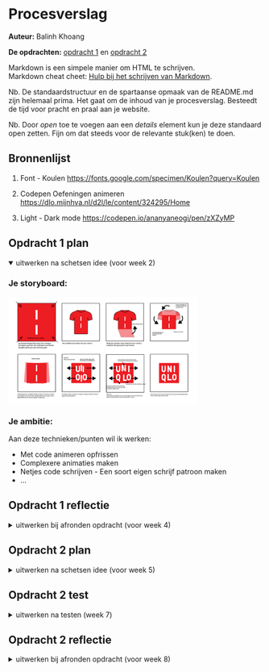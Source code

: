 # Procesverslag
**Auteur:** Balinh Khoang

**De opdrachten:** [opdracht 1](opdracht1/index.html) en [opdracht 2](opdracht2/index.html)


Markdown is een simpele manier om HTML te schrijven.  
Markdown cheat cheet: [Hulp bij het schrijven van Markdown](https://github.com/adam-p/markdown-here/wiki/Markdown-Cheatsheet).

Nb. De standaardstructuur en de spartaanse opmaak van de README.md zijn helemaal prima. Het gaat om de inhoud van je procesverslag. Besteedt de tijd voor pracht en praal aan je website.

Nb. Door *open* toe te voegen aan een *details* element kun je deze standaard open zetten. Fijn om dat steeds voor de relevante stuk(ken) te doen.



## Bronnenlijst
  1. Font - Koulen
     https://fonts.google.com/specimen/Koulen?query=Koulen

  2. Codepen Oefeningen animeren
     https://dlo.mijnhva.nl/d2l/le/content/324295/Home
     
  3. Light - Dark mode
     https://codepen.io/ananyaneogi/pen/zXZyMP



## Opdracht 1 plan

<details open>
  <summary>uitwerken na schetsen idee (voor week 2)</summary>


  ### Je storyboard:
  <img src="readme-images/storyboard-uniqlo.jpg" width="375px" alt="storyboard voor opdracht 1">


  ### Je ambitie: 
  Aan deze technieken/punten wil ik werken:
  - Met code animeren opfrissen
  - Complexere animaties maken
  - Netjes code schrijven - Een soort eigen schrijf patroon maken
  - ...
 
</details>



## Opdracht 1 reflectie

<details>
  <summary>uitwerken bij afronden opdracht (voor week 4)</summary>


  ### Je uitkomst - karakteristiek screenshot(s):
  <img src="readme-images/animatieStart.jpg" width="375px" alt="uitkomst opdracht 1 start van de animatie">
  <img src="readme-images/animatieEind.png" width="375px" alt="uitkomst opdracht 1 einde van de animatie">


  ### Dit ging goed/Heb ik geleerd: 
  Korte omschrijving met plaatje(s)

  <img src="readme-images/animatieStart.jpg" width="375px" alt="uitkomst opdracht 1 start van de animatie">
  <img src="readme-images/animatieEind.png" width="375px" alt="uitkomst opdracht 1 einde van de animatie">
  Ik heb geleerd hoe je losse onderdelen kan animeren en meerdere animatie acties in 1 actie zet.
  Verder was het animeren met css even een opfrisser in wat de mogelijkheden zijn. 


  ### Dit was lastig/Is niet gelukt:
  Korte omschrijving met plaatje(s)

  <img src="readme-images/animatieFail.png" width="375px" alt="niet gelukte animatie">
  Tijdens het maken van de animatie verplaatste de hele h1 zich zodra het bewoog. In de animatie wilde ik ook nog scale gebruiken en rotate. 
</details>



## Opdracht 2 plan

<details>
  <summary>uitwerken na schetsen idee (voor week 5)</summary>


  ### Je ontwerp:
  <img src="readme-images/flowchart2.jpg" width="375px" alt="ontwerp opdracht 2">


  ### Je ambitie: 
  Aan deze technieken/punten wil ik werken:
  - Javascript opfrissen
  - Meer uitgebreide code toepassen voor Javascript (Meer dan alleen basis dingen)
  - nog een punt
  - ...
</details>



## Opdracht 2 test

<details>
  <summary>uitwerken na testen (week 7)</summary>

  Neem minimaal 5 bevindingen op:



  ### Bevinding 1:
  Omschrijving van wat er nog niet orde was (tekst en afbeeding(en)).

  #### oplossing:
  Beschrijving hoe je het hebt hebt opgelost of als het niet gelukt is hoe je het zou oplossen (tekst en afbeeding(en)).



  ### Bevinding 2:
  Omschrijving van wat er nog niet orde was (tekst en afbeeding(en)).

  #### oplossing:
  Beschrijving hoe je het hebt hebt opgelost of als het niet gelukt is hoe je het zou oplossen (tekst en afbeeding(en)).



  ### Bevinding 3:
  ...
</details>



## Opdracht 2 reflectie

<details>
  <summary>uitwerken bij afronden opdracht (voor week 8)</summary>

  ### Je uitkomst - karakteristiek screenshot(s):
  <img src="readme-images/opdracht2.jpg" width="375px" alt="uitkomst opdracht 2">
  

  ### Dit ging goed/Heb ik geleerd: 
  Korte omschrijving met plaatje(s)
  Het maken en ontwerpen ging best prima. Het gebruiken van libaries was nieuw voor mij en erg handig om toe te passen.
  <img src="readme-images/opdracht2.jpg" width="375px" alt="top">


  ### Dit was lastig/Is niet gelukt:
  Korte omschrijving met plaatje(s)
  Wat mij niet is gelukt was het gebruiken van pijltjes om door de gallerij te navigeren en bestanden verplaatsen. Vond het erg ingewikkeld.
  Verder wou ik ook de foto's laten omdraaien en op de achterkant extra informatie toevoegen van de foto, maar dat lukte bij 1 afbeelding er vervolgens brak het de code. Ik heb hiervoor wat extra tijd nodig om uit te zoeken hoe dat precies werkt zonder mijn code te breken. 
  <img src="readme-images/opdracht2.jpg" width="375px" alt="bummer">
</details>
